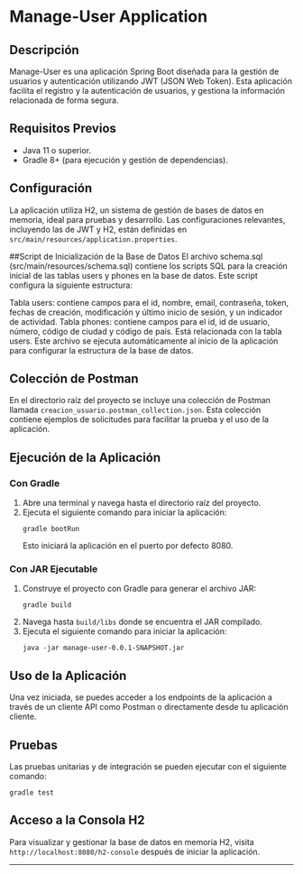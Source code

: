 # Manage-User Application

## Descripción
Manage-User es una aplicación Spring Boot diseñada para la gestión de usuarios y autenticación utilizando JWT (JSON Web Token). Esta aplicación facilita el registro y la autenticación de usuarios, y gestiona la información relacionada de forma segura.

## Requisitos Previos
- Java 11 o superior.
- Gradle 8+ (para ejecución y gestión de dependencias).

## Configuración
La aplicación utiliza H2, un sistema de gestión de bases de datos en memoria, ideal para pruebas y desarrollo. Las configuraciones relevantes, incluyendo las de JWT y H2, están definidas en `src/main/resources/application.properties`.

##Script de Inicialización de la Base de Datos
El archivo schema.sql (src/main/resources/schema.sql) contiene los scripts SQL para la creación inicial de las tablas users y phones en la base de datos. Este script configura la siguiente estructura:

Tabla users: contiene campos para el id, nombre, email, contraseña, token, fechas de creación, modificación y último inicio de sesión, y un indicador de actividad.
Tabla phones: contiene campos para el id, id de usuario, número, código de ciudad y código de país. Está relacionada con la tabla users.
Este archivo se ejecuta automáticamente al inicio de la aplicación para configurar la estructura de la base de datos.

## Colección de Postman
En el directorio raíz del proyecto se incluye una colección de Postman llamada `creacion_usuario.postman_collection.json`. Esta colección contiene ejemplos de solicitudes para facilitar la prueba y el uso de la aplicación.

## Ejecución de la Aplicación

### Con Gradle
1. Abre una terminal y navega hasta el directorio raíz del proyecto.
2. Ejecuta el siguiente comando para iniciar la aplicación:
   ```
   gradle bootRun
   ```
   Esto iniciará la aplicación en el puerto por defecto 8080.

### Con JAR Ejecutable
1. Construye el proyecto con Gradle para generar el archivo JAR:
   ```
   gradle build
   ```
2. Navega hasta `build/libs` donde se encuentra el JAR compilado.
3. Ejecuta el siguiente comando para iniciar la aplicación:
   ```
   java -jar manage-user-0.0.1-SNAPSHOT.jar
   ```

## Uso de la Aplicación
Una vez iniciada, se puedes acceder a los endpoints de la aplicación a través de un cliente API como Postman o directamente desde tu aplicación cliente.

## Pruebas
Las pruebas unitarias y de integración se pueden ejecutar con el siguiente comando:
```
gradle test
```

## Acceso a la Consola H2
Para visualizar y gestionar la base de datos en memoria H2, visita `http://localhost:8080/h2-console` después de iniciar la aplicación.

---